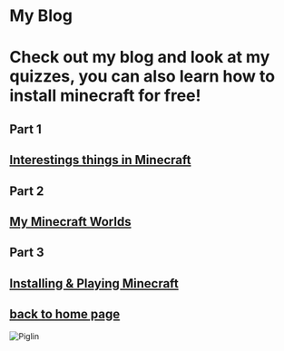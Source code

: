 # My Blog
# Check out my blog and look at my quizzes, you can also learn how to install minecraft for free!


## Part 1
## [Interestings things in Minecraft](https://henrypersonalweb.github.io/blog/interestingstuffmc/)
## Part 2
## [My Minecraft Worlds](https://henrypersonalweb.github.io/blog/mymcworlds/)
## Part 3
## [Installing & Playing Minecraft](https://henrypersonalweb.github.io/blog/minecraft)
## [back to home page](https://henrypersonalweb.github.io/home)
![Piglin](https://henrypersonalweb.github.io/pictures/piglin.gif)



